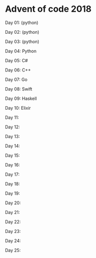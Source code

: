 # Advent of code 2018

Day 01: (python)

Day 02: (python)

Day 03: (python)

Day 04: Python

Day 05: C#

Day 06: C++

Day 07: Go

Day 08: Swift

Day 09: Haskell

Day 10: Elixir

Day 11:

Day 12:

Day 13:

Day 14:

Day 15:

Day 16:

Day 17:

Day 18:

Day 19:

Day 20:

Day 21:

Day 22:

Day 23:

Day 24:

Day 25:
